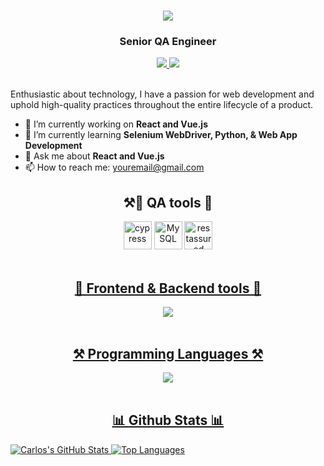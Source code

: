 <h1 align="center">
    <img src="https://readme-typing-svg.herokuapp.com/?font=Righteous&size=35&center=true&vCenter=true&width=500&height=70&duration=4000&lines=Hi+There!+👋;+I'm+Carlos+Estela!;" />
</h1>
<h3 align="center">Senior QA Engineer</h3>

<div align="center"> 
  <a href="#" target="_blank">
    <img src="https://img.shields.io/badge/Gmail-D14836?style=for-the-badge&logo=gmail&logoColor=white" target="_blank" />
  </a> 
  <a href="https://www.linkedin.com/in/carlosestelablanco/" target="_blank">
    <img src="https://img.shields.io/badge/LinkedIn-0077B5?style=for-the-badge&logo=linkedin&logoColor=white" target="_blank" />
  </a>
</div>

<br> 

Enthusiastic about technology, I have a passion for web development and uphold high-quality practices throughout the entire lifecycle of a product. 

- 🔭 I’m currently working on **React and Vue.js**
- 🌱 I’m currently learning **Selenium WebDriver, Python, & Web App Development**
- 💬 Ask me about **React and Vue.js**
- 📫 How to reach me: youremail@gmail.com


<h2 align="center">⚒🤖 QA tools 🤖</h2>
<div align="center">
<a href="https://www.cypress.io/" target="_blank" rel="noreferrer"><img src="https://www.svgrepo.com/show/353630/cypress.svg" alt="cypress" width="45" height="45"/></a> <a href="https://www.selenium.dev/" target="_blank" rel="noreferrer"> <img src="https://www.svgrepo.com/show/354321/selenium.svg" alt="MySQL" width="45" height="45"/></a> <a href="https://rest-assured.io/" target="_blank" rel="noreferrer"> <img src="https://github.com/dx4iot/dx4iot/assets/155094713/da91bb88-699f-4651-87b1-7b4899c96112" alt="restassured" width="45" height="45"/>



</div>

<br/>

<h2 align="center">🐥 Frontend & Backend tools 🐥</h2>
<div align="center">
    <img src="https://skillicons.dev/icons?i=vue.js,react,express" /><br>
</div>

<br/>

<h2 align="center">⚒️ Programming Languages ⚒️</h2>
<div align="center">
        <img src="https://skillicons.dev/icons?i=javascript,java,python,html,css" /><br>
</div>

<br/>

<h2 align="center">📊 Github Stats 📊</h2>

![Carlos's GitHub Stats](https://github-readme-stats.vercel.app/api?username=cestela&show_icons=true&theme=radical)
![Top Languages](https://github-readme-stats.vercel.app/api/top-langs/?username=cestela&show_icons=true&theme=radical)
